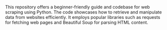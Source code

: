 This repository offers a beginner-friendly guide and codebase for web scraping using Python. The code showcases how to retrieve and manipulate data from websites efficiently. It employs popular libraries such as requests for fetching web pages and Beautiful Soup for parsing HTML content.
